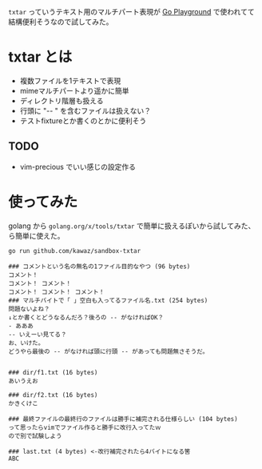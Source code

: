 `txtar` っていうテキスト用のマルチパート表現が [Go Playground](https://play.golang.org/p/KLZR7NlVZNX) で使われてて結構便利そうなので試してみた。

# txtar とは

- 複数ファイルを1テキストで表現
- mimeマルチパートより遥かに簡単
- ディレクトリ階層も扱える
- 行頭に "-- " を含むファイルは扱えない？
- テストfixtureとか書くのとかに便利そう

## TODO
- vim-precious でいい感じの設定作る


# 使ってみた
golang から `golang.org/x/tools/txtar` で簡単に扱えるぽいから試してみた、ら簡単に使えた。

`go run github.com/kawaz/sandbox-txtar`

```
### コメントという名の無名の1ファイル目的なやつ (96 bytes)
コメント！
コメント！ コメント！
コメント！ コメント！ コメント！
### マルチバイトで「 」空白も入ってるファイル名.txt (254 bytes)
問題ないよね？
↓とか書くとどうなるんだろ？後ろの -- がなければOK？
- あああ
-- いえーい見てる？
お、いけた。
どうやら最後の -- がなければ頭に行頭 -- があっても問題無さそうだ。


### dir/f1.txt (16 bytes)
あいうえお

### dir/f2.txt (16 bytes)
かきくけこ

### 最終ファイルの最終行のファイルは勝手に補完される仕様らしい (104 bytes)
って思ったらvimでファイル作ると勝手に改行入ってたｗ
ので別で試験しよう

### last.txt (4 bytes) <-改行補完されたら4バイトになる筈
ABC
```


